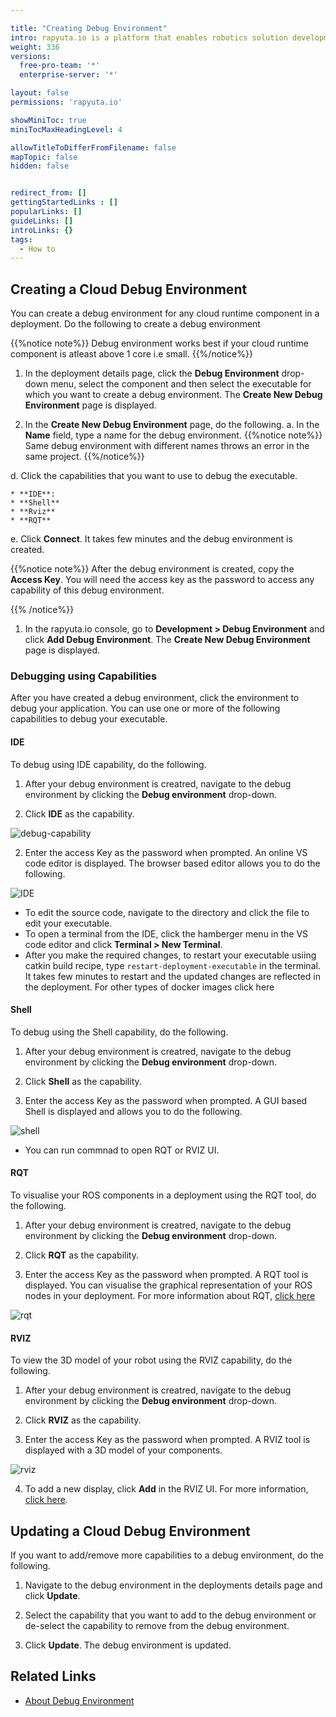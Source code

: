 ```yaml
---

title: "Creating Debug Environment"
intro: rapyuta.io is a platform that enables robotics solution development by providing the necessary software infrastructure and facilitating the interaction between multiple stakeholders who contribute to the solution development.
weight: 336
versions:
  free-pro-team: '*'
  enterprise-server: '*'

layout: false
permissions: 'rapyuta.io'

showMiniToc: true
miniTocMaxHeadingLevel: 4

allowTitleToDifferFromFilename: false
mapTopic: false
hidden: false


redirect_from: []
gettingStartedLinks : []
popularLinks: []
guideLinks: []
introLinks: {}
tags:
  - How to
---
```



## Creating a Cloud Debug Environment

You can create a debug environment for any cloud runtime component in a deployment. Do the following to create a debug environment

{{%notice note%}}
Debug environment works best if your cloud runtime component is atleast above 1 core i.e small.
{{%/notice%}}

1. In the deployment details page, click the **Debug Environment** drop-down menu, select the component and then select the executable for which you want to create a debug environment.
  The **Create New Debug Environment** page is displayed.

2. In the **Create New Debug Environment** page, do the following.
  a. In the **Name** field, type a name for the debug environment.
{{%notice note%}}
Same debug environment with different names throws an error  in the same project.
{{%/notice%}}

  d. Click the capabilities that you want to use to debug the executable.

    * **IDE**: 
    * **Shell**
    * **Rviz**
    * **RQT**

  e. Click **Connect**. It takes few minutes and the debug environment is created.

  {{%notice note%}}
  After the debug environment is created, copy the **Access Key**. You will need the access key as the password to access any capability of this debug environment.

  {{% /notice%}}


1. In the rapyuta.io console, go to **Development > Debug Environment** and click **Add Debug Environment**.
The **Create New Debug Environment** page is displayed.


### Debugging using Capabilities

After you have created a debug environment, click the environment to debug your application. You can use one or more of the following capabilities to debug your executable. 

#### IDE
To debug using IDE capability, do the following.

1. After your debug environment is creatred, navigate to the debug environment by clicking the **Debug environment** drop-down.

2. Click **IDE** as the capability.

![debug-capability](/images/core-concepts/deployments/debug-environment.png?classes=border,shadow&width=25pc)

2. Enter the access Key as the password when prompted. An online VS code editor is displayed. The browser based editor allows you to do the following.

![IDE](/images/core-concepts/deployments/ide.png?classes=border,shadow&width=50pc)
  * To edit the source code, navigate to the directory and click the file to edit your executable.
  * To open a terminal from the IDE, click the hamberger menu in the VS code editor and click **Terminal > New Terminal**.
  * After you make the required changes, to restart your executable usiing catkin build recipe, type `restart-deployment-executable` in the terminal. It takes few minutes to restart and the updated changes are reflected in the deployment. For other types of docker images click here
  
#### Shell
To debug using the Shell capability, do the following.

1. After your debug environment is creatred, navigate to the debug environment by clicking the **Debug environment** drop-down.

2. Click **Shell** as the capability.

3. Enter the access Key as the password when prompted. A GUI based Shell is displayed and allows you to do the following. 

![shell](/images/core-concepts/deployments/shell.png?classes=border,shadow&width=50pc)
  * You can run commnad to open RQT or RVIZ UI.  

#### RQT
To visualise your ROS components in a deployment using the RQT tool, do the following.

1. After your debug environment is creatred, navigate to the debug environment by clicking the **Debug environment** drop-down.

2. Click **RQT** as the capability.

3. Enter the access Key as the password when prompted. A RQT tool is displayed. You can visualise the graphical representation of your ROS nodes in your deployment. For more information about RQT, [click here](http://wiki.ros.org/rqt)

![rqt](/images/core-concepts/deployments/rqt.png?classes=border,shadow&width=50pc)
 

#### RVIZ
To view the 3D model of your robot using the RVIZ capability, do the following.

1. After your debug environment is creatred, navigate to the debug environment by clicking the **Debug environment** drop-down.

2. Click **RVIZ** as the capability.

3. Enter the access Key as the password when prompted. A RVIZ tool is displayed with a 3D model of your components.

![rviz](/images/core-concepts/deployments/rviz.png?classes=border,shadow&width=50pc)
 
4. To add a new display, click **Add** in the RVIZ UI. For more information, [click here](http://wiki.ros.org/rviz/UserGuide).

## Updating a Cloud Debug Environment

If you want to add/remove more capabilities to a debug environment, do the following.

1. Navigate to the debug environment in the deployments details page and click **Update**.

2. Select the capability that you want to add to the debug environment or de-select the capability to remove from the debug environment. 

3. Click **Update**. The debug environment is updated.

## Related Links
* [About Debug Environment](/5_deep-dives/52_software-development/529_debug-environment/)
